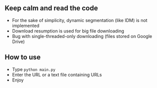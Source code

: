## Keep calm and read the code
+ For the sake of simplicity, dynamic segmentation (like IDM) is not implemented
+ Download resumption is used for big file downloading
+ Bug with single-threaded-only downloading (files stored on Google Drive)

## How to use
+ Type `python main.py`
+ Enter the URL or a text file containing URLs
+ Enjoy
